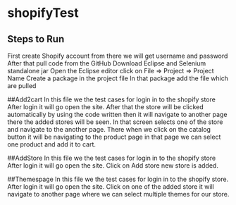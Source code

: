 # shopifyTest
## Steps to Run
First create Shopify account from there we will get username and password
After that pull code from the GitHub
Download Eclipse and Selenium standalone jar
Open the Eclipse editor click on File => Project => Project Name
Create a package in the project file
In that package add the file which are pulled

##Add2cart
In this file we the test cases for login in to the shopify store
After login it will go open the site.
After that the store will be clicked automatically by using the code written then it will navigate to another page there the added stores will be seen.
In that screen selects one of the store and navigate to the another page.
There when we click on the catalog button it will be navigating to the product page in that page we can select one product  and add it to cart.

##AddStore
In this file we the test cases for login in to the shopify store
After login it will go open the site.
Click on Add store new store is added.

##Themespage
In this file we the test cases for login in to the shopify store.
After login it will go open the site.
Click on one of the added store it will navigate to another page where we can select multiple themes for our store.
